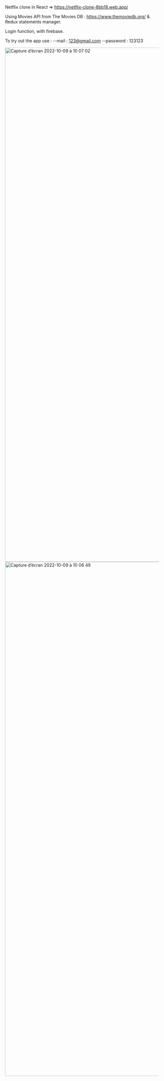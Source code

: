 Netflix clone in React => https://netflix-clone-8bb18.web.app/

Using Movies API from The Movies DB : https://www.themoviedb.org/ & Redux statements manager.

Login function, with firebase.

To try out the app use : 
--mail : 123@gmail.com
--password : 123123

<img width="1679" alt="Capture d’écran 2022-10-09 à 10 07 02" src="https://user-images.githubusercontent.com/83007122/194745737-c609a6c5-938a-47cd-8984-34fc52cfc547.png">
<img width="1679" alt="Capture d’écran 2022-10-09 à 10 06 49" src="https://user-images.githubusercontent.com/83007122/194745743-b8d4bcc8-22d8-4fdc-ace6-f14c3ff28d88.png">
